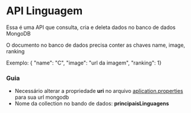# API Linguagem
Essa é uma API que consulta, cria e deleta dados no banco de dados MongoDB

O documento no banco de dados precisa conter as chaves name, image, ranking

Exemplo: { "name": "C", "image": "url da imagem", "ranking": 1}

### Guia
* Necessário alterar a propriedade **uri** no arquivo [aplication.properties](https://github.com/bruno600/imersa-java-alura-linguagens-api/blob/main/src/main/resources/application.properties) para sua url mongodb
* Nome da collection no bando de dados: **principaisLinguagens**
